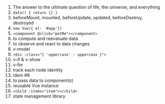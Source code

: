 1. The answer to the ultimate question of life, the universe, and everything
2. ``` data() { return {} } ```
3. beforeMount, mounted, beforeUpdate, updated, beforeDestroy, destroyed
4. ``` new Vue({ el: '#app'}) ```
5. ``` <component @click="petMe"></component> ```
6. to compute and reevaluate data
7. to observe and react to data changes
8. v-model
9. ```<div :class="{ 'uppercase' : uppercase }">```
10. v-if & v-show
11. v-for
12. track each node identity
13. idem #8
14. to pass data to component(s)
15. reusable Vue instance
16. ```<child :items="item"></child>```
17. state management library
